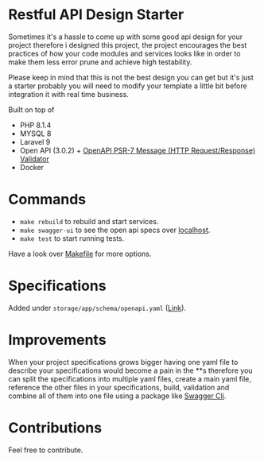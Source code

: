 # Restful API Design Starter

Sometimes it's a hassle to come up with some good api design for your project therefore i designed this project, the project encourages the best practices of how your code modules and services looks like in order to make them less error prune and achieve high testability.  

Please keep in mind that this is not the best design you can get but it's just a starter probably you will need to modify your template a little bit before integration it with real time business.

Built on top of
- PHP 8.1.4
- MYSQL 8
- Laravel 9
- Open API (3.0.2) + [OpenAPI PSR-7 Message (HTTP Request/Response) Validator](https://github.com/thephpleague/openapi-psr7-validator)
- Docker

# Commands
- `make rebuild` to rebuild and start services.
- `make swagger-ui` to see the open api specs over [localhost](http://localhost:8081).
- `make test` to start running tests.

Have a look over [Makefile](https://github.com/omarfawzi/Restful-API-Template/blob/main/Makefile) for more options.

# Specifications 

Added under `storage/app/schema/openapi.yaml` ([Link](https://github.com/omarfawzi/Restful-API-Template/blob/main/storage/app/schema/openapi.yaml)).

# Improvements

When your project specifications grows bigger having one yaml file to describe your specifications would become a pain in the **s therefore you can split the specifications into multiple yaml files, create a main yaml file, reference the other files in your specifications, build, validation and combine all of them into one file using a package like [Swagger Cli](https://www.npmjs.com/package/swagger-cli).

# Contributions

Feel free to contribute.
